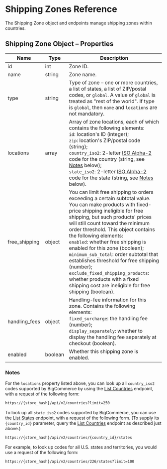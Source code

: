 # <span class="jumptarget"> Shipping Zones Reference </span>

The Shipping Zone object and endpoints manage shipping zones within countries.

## <span class="jumptarget"> Shipping Zone Object – Properties </span>

| Name | Type | Description |
|---|---|---|
| id | int | Zone ID. | 
| name | string | Zone name. |
| type | string | Type of zone – one or more countries, a list of states, a list of ZIP/postal codes, or `global`. A value of `global` is treated as "rest of the world". If type is `global`, then `name` and `locations` are not mandatory. | 
| locations |array | Array of zone locations, each of which contains the following elements:<br> `id`: location's ID (integer);<br> `zip`: location's ZIP/postal code (string);<br> `country_iso2`: 2-letter [ISO Alpha-2](https://en.wikipedia.org/wiki/ISO_3166-1_alpha-2) code for the country (string, see [Notes](#zoneobjnote) below);<br> `state_iso2`: 2-letter [ISO Alpha-2](https://en.wikipedia.org/wiki/ISO_3166-1_alpha-2) code for the state (string, see [Notes](#zoneobjnote) below). |
| free_shipping | object | You can limit free shipping to orders exceeding a certain subtotal value. You can make products with fixed-price shipping ineligible for free shipping, but such products' prices will still count toward the minimum order threshold. This object contains the following elements: <br> `enabled`: whether free shipping is enabled for this zone (boolean);<br> `minimum_sub_total`: order subtotal that establishes threshold for free shipping (number);<br> `exclude_fixed_shipping_products`: whether products with a fixed shipping cost are ineligible for free shipping (boolean). |
| handling_fees | object | Handling-fee information for this zone. Contains the following elements: <br> `fixed_surcharge`: the handling fee (number);<br> `display_separately`: whether to display the handling fee separately at checkout (boolean). |
| enabled | boolean | Whether this shipping zone is enabled. |


### <span class="jumptarget" id="zoneobjnote"> Notes </span>

For the `locations` property listed above, you can look up all `country_iso2` codes supported by BigCommerce by using the [List Countries](/api/v2/#list-countries) endpoint, with a request of the following form: 

```html
https://{store_hash}/api/v2/countries?limit=250
```

To look up all `state_iso2` codes supported by BigCommerce, you can use the [List States](/api/v2/#list-countries) endpoint, with a request of the following form. (To&#160;supply its `{country_id}` parameter, query the [List Countries](/api/v2/#list-states) endpoint as described just above.)

```html
https://{store_hash}/api/v2/countries/{country_id}/states
```   
 
For example, to look up codes for all U.S. states and territories, you would use a request of the following form:
 
```html
https://{store_hash}/api/v2/countries/226/states?limit=100
```